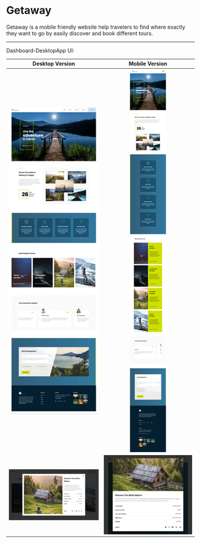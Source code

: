# Getaway
Getaway is a mobile friendly website help travelers to find where exactly they want to go by easily discover and book different tours.

-------------------------------------

Dashboard-DesktopApp UI:



Desktop Version                    |  Mobile Version
:---------------------------------:|:-------------------------:
![](img/Getaway-1.jpg) | ![](img/Getaway-2.jpg)
![](img/Getaway-3.jpg) | ![](img/Getaway-4.jpg)


